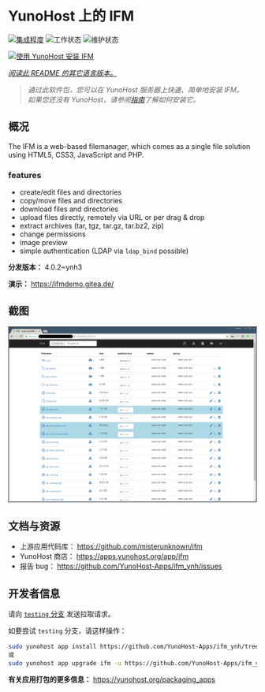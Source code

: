 <!--
注意：此 README 由 <https://github.com/YunoHost/apps/tree/master/tools/readme_generator> 自动生成
请勿手动编辑。
-->

# YunoHost 上的 IFM

[![集成程度](https://dash.yunohost.org/integration/ifm.svg)](https://dash.yunohost.org/appci/app/ifm) ![工作状态](https://ci-apps.yunohost.org/ci/badges/ifm.status.svg) ![维护状态](https://ci-apps.yunohost.org/ci/badges/ifm.maintain.svg)

[![使用 YunoHost 安装 IFM](https://install-app.yunohost.org/install-with-yunohost.svg)](https://install-app.yunohost.org/?app=ifm)

*[阅读此 README 的其它语言版本。](./ALL_README.md)*

> *通过此软件包，您可以在 YunoHost 服务器上快速、简单地安装 IFM。*  
> *如果您还没有 YunoHost，请参阅[指南](https://yunohost.org/install)了解如何安装它。*

## 概况

The IFM is a web-based filemanager, which comes as a single file solution using HTML5, CSS3, JavaScript and PHP. 

### features

- create/edit files and directories
- copy/move files and directories
- download files and directories
- upload files directly, remotely via URL or per drag & drop
- extract archives (tar, tgz, tar.gz, tar.bz2, zip)
- change permissions
- image preview
- simple authentication (LDAP via `ldap_bind` possible)


**分发版本：** 4.0.2~ynh3

**演示：** <https://ifmdemo.gitea.de/>

## 截图

![IFM 的截图](./doc/screenshots/ifm_screenshot.png)

## 文档与资源

- 上游应用代码库： <https://github.com/misterunknown/ifm>
- YunoHost 商店： <https://apps.yunohost.org/app/ifm>
- 报告 bug： <https://github.com/YunoHost-Apps/ifm_ynh/issues>

## 开发者信息

请向 [`testing` 分支](https://github.com/YunoHost-Apps/ifm_ynh/tree/testing) 发送拉取请求。

如要尝试 `testing` 分支，请这样操作：

```bash
sudo yunohost app install https://github.com/YunoHost-Apps/ifm_ynh/tree/testing --debug
或
sudo yunohost app upgrade ifm -u https://github.com/YunoHost-Apps/ifm_ynh/tree/testing --debug
```

**有关应用打包的更多信息：** <https://yunohost.org/packaging_apps>
